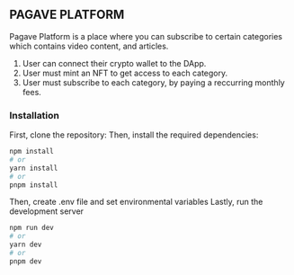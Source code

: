 ## PAGAVE PLATFORM

Pagave Platform is a place where you can subscribe to certain categories which contains video content, and articles.
1. User can connect their crypto wallet to the DApp.
2. User must mint an NFT to get access to each category.
3. User must subscribe to each category, by paying a reccurring monthly fees.

### Installation
First, clone the repository:
Then, install the required dependencies:

```bash
npm install
# or
yarn install
# or
pnpm install
```

Then, create .env file and set environmental variables
Lastly, run the development server

```bash
npm run dev
# or
yarn dev
# or
pnpm dev
```
